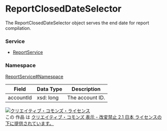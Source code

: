 # ReportClosedDateSelector
The ReportClosedDateSelector object serves the end date for report compilation.
### Service
+ [ReportService](../../services/ReportService.md)

### Namespace
[ReportService#Namespace](../../services/ReportService.md#namespace)

| Field | Data Type | Description | 
|---|---|---|
| accountId| xsd: long| The account ID. |

<a rel="license" href="http://creativecommons.org/licenses/by-nd/2.1/jp/"><img alt="クリエイティブ・コモンズ・ライセンス" style="border-width:0" src="https://i.creativecommons.org/l/by-nd/2.1/jp/88x31.png" /></a><br />この 作品 は <a rel="license" href="http://creativecommons.org/licenses/by-nd/2.1/jp/">クリエイティブ・コモンズ 表示 - 改変禁止 2.1 日本 ライセンスの下に提供されています。</a>
